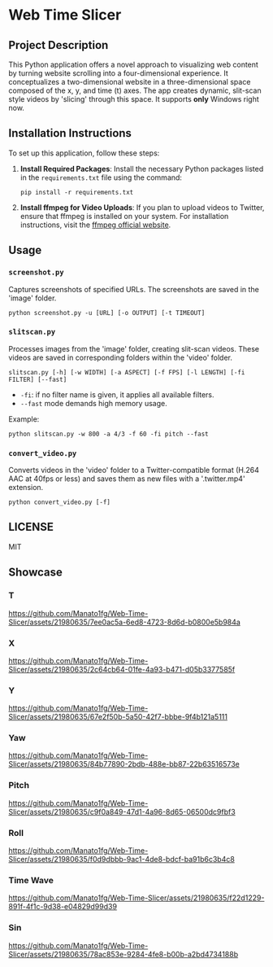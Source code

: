 # Web Time Slicer

## Project Description
This Python application offers a novel approach to visualizing web content by turning website scrolling into a four-dimensional experience. It conceptualizes a two-dimensional website in a three-dimensional space composed of the x, y, and time (t) axes. The app creates dynamic, slit-scan style videos by 'slicing' through this space.
It supports <b>only</b> Windows right now.


## Installation Instructions
To set up this application, follow these steps:
1. **Install Required Packages**: Install the necessary Python packages listed in the `requirements.txt` file using the command:

    `pip install -r requirements.txt`

2. **Install ffmpeg for Video Uploads**: If you plan to upload videos to Twitter, ensure that ffmpeg is installed on your system. For installation instructions, visit the [ffmpeg official website](https://ffmpeg.org/download.html).

## Usage

### `screenshot.py`
Captures screenshots of specified URLs. The screenshots are saved in the 'image' folder.

`python screenshot.py -u [URL] [-o OUTPUT] [-t TIMEOUT]`


### `slitscan.py`
Processes images from the 'image' folder, creating slit-scan videos. These videos are saved in corresponding folders within the 'video' folder.

`slitscan.py [-h] [-w WIDTH] [-a ASPECT] [-f FPS] [-l LENGTH] [-fi FILTER] [--fast]`

- `-fi`: if no filter name is given, it applies all available filters.  
- `--fast` mode demands high memory usage.

Example:<br />
```Shell
python slitscan.py -w 800 -a 4/3 -f 60 -fi pitch --fast
```


### `convert_video.py`
Converts videos in the 'video' folder to a Twitter-compatible format (H.264 AAC at 40fps or less) and saves them as new files with a '.twitter.mp4' extension.

`python convert_video.py [-f]`

## LICENSE
MIT

## Showcase
### T
  
https://github.com/Manato1fg/Web-Time-Slicer/assets/21980635/7ee0ac5a-6ed8-4723-8d6d-b0800e5b984a

### X

https://github.com/Manato1fg/Web-Time-Slicer/assets/21980635/2c64cb64-01fe-4a93-b471-d05b3377585f

### Y
 
https://github.com/Manato1fg/Web-Time-Slicer/assets/21980635/67e2f50b-5a50-42f7-bbbe-9f4b121a5111

### Yaw

https://github.com/Manato1fg/Web-Time-Slicer/assets/21980635/84b77890-2bdb-488e-bb87-22b63516573e

### Pitch

https://github.com/Manato1fg/Web-Time-Slicer/assets/21980635/c9f0a849-47d1-4a96-8d65-06500dc9fbf3

### Roll

https://github.com/Manato1fg/Web-Time-Slicer/assets/21980635/f0d9dbbb-9ac1-4de8-bdcf-ba91b6c3b4c8

### Time Wave

https://github.com/Manato1fg/Web-Time-Slicer/assets/21980635/f22d1229-891f-4f1c-9d38-e04829d99d39

### Sin 

https://github.com/Manato1fg/Web-Time-Slicer/assets/21980635/78ac853e-9284-4fe8-b00b-a2bd4734188b


